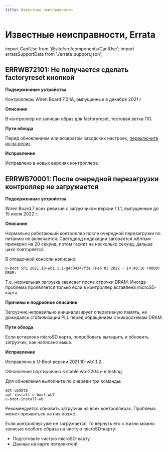 ```yaml
---
title: Известные неисправности
---
```


# Известные неисправности, Errata

import CanIUse from '@site/src/components/CanIUse';
import errataSupportData from './errata_support.json';

<CanIUse data={errataSupportData.data} legend={errataSupportData.legend} />

## ERRWB72101: Не получается сделать factoryreset кнопкой

**Подверженные устройства**

Контроллеры Wiren Board 7.2.1A, выпущенные в декабре 2021 г

**Описание**

В контроллер не записан образ для factoryreset, тестовая ветка ПО.

**Пути обхода**

Перед обновлением или возвратом заводских настроек, [переключите их на релиз](../howto/create_restore_folder.md).

**Исправление**

Исправлено в новых версиях контроллера.

## ERRWB70001: После очередной перезагрузки контроллер не загружается

**Подверженные устройства**

Wiren Board 7 всех ревизий с загрузчиком версии 1.1.1, выпущенные до 15 июля 2022 г.

**Описание**

Нормально работающий контроллер после очередной перезагрузки по питанию не включается. Светодиод индикации загорается жёлтым примерно на 20 секунд, потом гаснет на несколько секунд, дальше цикл повторяется.

В отладочной консоли написано:

```
U-Boot SPL 2021.10-wb1.1.1-g4c04347f3e (Feb 03 2022 - 14:48:16 +0000)
DRAM:
```

Т.е. нормальная загрузка зависает после строчки DRAM.
Иногда проблема проявляется только если в контроллер вставлена microSD-карта.

**Причины и подробное описание**

Загрузчик неправильно инициализирует оперативную память, не дожидаясь стабилизации PLL перед обращением к микросхемам DRAM.

**Пути обхода**

Если вставлена microSD карта, попробовать вытащить и обновить загрузчик, как написано выше.

**Исправление**

Исправлено в U-Boot версии 2021.10-wb1.1.2.

Обновление портировано в stable wb-2204 и в testing.

Для обновления выполните по очереди три команды:

```
apt update
apt install u-boot-wb7
u-boot-install-wb
```

Рекомендуется обновить загрузчик на всех контроллерах. Проблема может проявиться на них позже.

Если контроллер уже не загружается, то вернуть его к жизни можно записью особого образа на чистую microSD-карту:

* Подготовьте чистую microSD-карту
* Данные на карте потеряются!

[//]: # (TODO add link)
[//]: # (* Скачайте [образ для записи на карту]&#40;https://wirenboard.com/wiki/images/7/74/Wb7-fix-errwb70001-1.4.4-sdcard.img&#41;)

[//]: # (TODO)
[//]: # ()
[//]: # (Для Windows:)

[//]: # (* скачайте программу для записи образов&#40;например, [http://netcologne.dl.sourceforge.net/project/win32diskimager/Archive/Win32DiskImager-0.9.5-install.exe Win32DiskImager]&#41;)

[//]: # (* вставьте microSD-карту в ридер)

[//]: # (* узнайте букву, под которой она появилась &#40;например "F:"&#41;)

[//]: # (* проигнорируйте сообщения о необходимости отформатировать диск перед использованием, если такое появится)

[//]: # (* убедитесь, что другие программы не используют флеш-карту)

[//]: # (* в Win32DiskImager выберите файл образа карты, выберите букву диска и нажмите кнопку ''Write'')

[//]: # ()
[//]: # (Для Linux:)

[//]: # (*вставьте microSD-карту в ридер)

[//]: # (*узнайте название устройства, соответствующего карте. Обычно это /dev/mmcblk0 или /dev/sdX &#40;где X - буква&#41;. В этом может помочь команда <pre>dmesg | tail</pre>)

[//]: # (*:<b> Не перепутайте название устройства! Неправильно указав название устройства, вы навсегда потеряете все данные на вашем компьютере!</b>)

[//]: # (*отмонтируйте разделы карты, которые Linux примонтировал автоматически:)

[//]: # (**если устройство называется /dev/mmcblk0, то разделы называются /dev/mmcblk0p1, /dev/mmcblk0p2 и т.д.)

[//]: # (**если устройство называется /dev/sdb, то разделы называются /dev/sdb1, /dev/sdb2 и т.д.)

[//]: # (*:Пример команды:<pre>umount /dev/mmcblk0p1</pre>)

[//]: # (*запишите образ на карту:<pre>sudo dd if=wb7-fix-errwb70001-1.4.4-sdcard.img of=/dev/SD_DEV_NAME bs=4M</pre>)

[//]: # (, где "SD_DEV_NAME" - название устройства.)

[//]: # ()
[//]: # ()
[//]: # (Вставьте microSD-карту в контроллер. Контроллер должен загрузиться нормально. Подключите отладочную консоль и выполните команду u-boot-install-wb.)

[//]: # (Выньте microSD-карту и перезагрузите устройство командой reboot.)

[//]: # ()
[//]: # (## ERRWB73002: Неработоспособность CAN и CAN-UART в контроллерах ревизии 7.3)

[//]: # ()
[//]: # (**Подверженные устройства**)

[//]: # ()
[//]: # (Wiren Board 7 ревизии 7.3  &#40;партии v7.3A, v7.3A/2, v7.3B/1, v7.3B/1GI &#40;/2&#41; как с 1Gb RAM так и с 2Gb RAM, производились с июня по август 2022 г.&#41;)

[//]: # ()
[//]: # (**Описание**)

[//]: # ()
[//]: # (Из-за ошибки схемотехники использование CAN/CAN-UART подвергает процессор риску преждевременного выхода из строя.)

[//]: # (CAN и CAN-UART отключены программно очередным обовлением ПО.)

[//]: # ()
[//]: # (Клеммник RS-485-2 на подвержденных устройствах работает в режиме RS-485. Эта ошибка никак не влияет на работу RS-485.)

[//]: # ()
[//]: # (**Причины и подробное описание**)

[//]: # ()
[//]: # (Ошибка в BOM при сборке: используется трансивер CAN с логикой 5В, вместо нужных 3.3В. Это приводит к инжекции тока менее 10мА в GPIO процессора.)

[//]: # ()
[//]: # (**Пути обхода**)

[//]: # ()
[//]: # (Очередное обновление ПО принудительно отключает CAN.)

[//]: # ()
[//]: # (**Исправление**)

[//]: # ()
[//]: # (Исправлено в аппаратной ревизии 7.3.1 &#40;с августа 2022г.&#41;. При использовании CAN устройства ревизии 7.3 подлежат гарантийной замене на более новые ревизии.)

[//]: # ()
[//]: # (## ERRWB73003: Возможная потеря пакетов и низкая скорость Wi-Fi)

[//]: # ()
[//]: # (**Подверженные устройства**)

[//]: # ()
[//]: # (Wiren Board 7 ревизии 7.3 из партий: <br>)

[//]: # (-  v7.3B/1, v7.3B/1GI, v7.3B/1GI2, v7.3B/1GIS &#40;с 1Gb RAM, industrial temp grade, производившихся в июле 2022 г.&#41; <br>)

[//]: # (-  v7.3B/2GC, v7.3B/2GC/2, v7.3B/2GC/3 &#40;с 2Gb RAM, commercial temp grade, производившихся в июле 2022 г.&#41; <br>)

[//]: # (-  v7.3B/2GI, v7.3B/2GI/3 &#40;с 2Gb RAM, industrial temp grade, производившихся в июле 2022 г.&#41;)

[//]: # ()
[//]: # (**Описание**)

[//]: # ()
[//]: # (Из-за ошибки в комплектации возможна неустойчивая работа модуля Wi-Fi.)

[//]: # ()
[//]: # (**Причины и подробное описание**)

[//]: # ()
[//]: # (В цепь питания радиомодуля Wi-Fi ошибочно установлен транзистор с большим сопротивлением канала, на котором падает слишком большое напряжение. Из-за пониженного напряжения питания модуля Wi-Fi могут наблюдаться потери пакетов и сильное падение скорости передачи.)

[//]: # ()
[//]: # (**Пути обхода**)

[//]: # ()
[//]: # (Замена по гарантии.)

[//]: # ()
[//]: # (**Исправление**)

[//]: # ()
[//]: # (Исправлено в партиях v7.3Bxx'''T''' &#40;с литерой T на конце&#41;, а также во всех партиях в аппаратной ревизии 7.3.1 &#40;с августа 2022г.&#41;.)

[//]: # ()
[//]: # (## ERRWB73004: Не работает обновление через разъём Debug Network)

[//]: # ()
[//]: # (**Подверженные устройства**)

[//]: # ()
[//]: # (Wiren Board 7 ревизий 7.3, 7.3.1.)

[//]: # ()
[//]: # (**Описание**)

[//]: # ()
[//]: # (Из-за ошибки в схемотехнике не детектируется отключение кабеля USB от порта Debug Network, что делает невозможным обновление через разъём Debug Network. Кроме того, при подключении к разъёмам Debug Console и Debug Network при наличии внешнего питания контроллера возможно появление нежелательного тока из контроллера в USB-порт компьютера по линии питания &#40;+5 В&#41;.)

[//]: # ()
[//]: # (**Причины и подробное описание**)

[//]: # ()
[//]: # (Между шиной питания портов Debug Console и Debug Network и внутренней шиной 5В контроллера установлены ключи, которые при подключении к портам открываются, обеспечивая подачу питания от USB-порта в контроллер. При отключении разъёма ключи не закрываются, на USB-разъёме остаётся питание 5 В. Это не позволяет детектировать отключение кабеля от порта Debug Network, из-за чего не работает процедура обновления через разъём Debug Network.)

[//]: # (Кроме того, ключ проводит ток в обе стороны, поэтому если к контроллеру подключено внешнее питание и контроллер подключен к компьютеру через порты Debug Console или Debug Network, возможно появление нежелательного тока из контроллера в USB-порт компьютера по линии питания &#40;+5 В&#41;.)

[//]: # ()
[//]: # (**Пути обхода**)

[//]: # ()
[//]: # (Использовать другие способы обновления контроллера &#40;с помощью USB-флешки или карты Micro-SD&#41;.)

[//]: # (При использовании Debug Console отключать внешнее питание контроллера.)

[//]: # ()
[//]: # (**Исправление**)

[//]: # ()
[//]: # (Исправлено начиная с ревизии 7.3.2.)

[//]: # ()
[//]: # (## ERRWB73005: Проблема с установкой дополнительных модулей расширения)

[//]: # ({{Anchor|ERRWB73005}})

[//]: # (**Подверженные устройства**)

[//]: # ()
[//]: # (Wiren Board 7 ревизий 7.3, 7.3.1.)

[//]: # ()
[//]: # (**Описание**)

[//]: # ()
[//]: # (Из-за ошибки в механике возможны проблемы при установке дополнительных модулей расширения в разъёмы MOD2 и MOD3.)

[//]: # ()
[//]: # (**Причины и подробное описание**)

[//]: # ()
[//]: # (Из-за увеличенных габаритных размеров радиаторов в форме логотипа компании, в некоторых случаях невозможно установить дополнительные модули расширения в разъёмы MOD2 и MOD3.)

[//]: # ()
[//]: # (**Пути обхода**)

[//]: # ()
[//]: # (Нужно немного сдвинуть радиатор:)

[//]: # (# Ослабить винты радиатора.)

[//]: # (# Подвинуть радиатор.)

[//]: # (# Установить модуль расширения.)

[//]: # (# Снова затянуть винты.)

[//]: # ()
[//]: # (**Исправление**)

[//]: # ()
[//]: # (Исправлено в партиях ревизии 7.3.1, выпущенных после 21.09.2022.)

[//]: # ()
[//]: # (## ERRWB73006: Проблема с "вечной" перезагрузкой контроллера)

[//]: # ()
[//]: # (**Подверженные устройства**)

[//]: # ()
[//]: # (Единичные экземпляры Wiren Board 7.)

[//]: # ()
[//]: # (**Описание**)

[//]: # ()
[//]: # (На некоторых устройствах может происходить циклическая перезагрузка:)

[//]: # (# Cветодиодный индикатор постоянно горит оранжевым.)

[//]: # (# Раз в 10...15 секунд индикатор моргает.)

[//]: # ()
[//]: # (В debug консоли успевают появиться данные только о первых секундах загрузки.)

[//]: # ()
[//]: # (**Причины и подробное описание**)

[//]: # ()
[//]: # (Брак компонента. Процессор не успевает сбросить watchdog.)

[//]: # ()
[//]: # (**Пути обхода**)

[//]: # ()
[//]: # (Сделать [[Wiren_Board_7_Firmware_Update |  Factory Reset]] последним .fit файлом.)

[//]: # (Или выполните по очереди три команды:)

[//]: # (<syntaxhighlight lang="bash">)

[//]: # (apt update)

[//]: # (apt install u-boot-wb7)

[//]: # (u-boot-install-wb)

[//]: # (</syntaxhighlight>)

[//]: # ()
[//]: # (**Исправление**)

[//]: # ()
[//]: # (Исправлено в u-boot версии wb1.4.2.)

[//]: # (Обновление портировано в stable wb-2207 и в testing.)

[//]: # ()
[//]: # (## ERRWB73007: Зависание микросхемы питания в процессорном модуле)

[//]: # ({{Anchor|ERRWB73007}})

[//]: # ()
[//]: # (**Подверженные устройства**)

[//]: # ()
[//]: # (Единичные экземпляры Wiren Board 7 с аккумуляторным модулем WBMZ4-BATTERY v4.5 и младше.)

[//]: # ()
[//]: # (**Описание**)

[//]: # ()
[//]: # (Если отключить внешнее питание от контроллера Wiren Board 7 и дать аккумулятору полностью разрядиться — контроллер может не загрузиться при подаче питания. При этом на плате контроллера горит зелёный светодиод LED3 и раз в 20 секунд гаснет на две секунды. Помогает только физическое извлечение модуля WBMZ4-BATTERY или полный разряд аккумулятора.)

[//]: # ()
[//]: # (**Причины и подробное описание**)

[//]: # ()
[//]: # (Если аккумулятор модуля резервного питания сильно разряжен, то при выключении контроллера переключателем или при отключении по низкому разряду, в микросхеме питания происходит конфликт уровней. Это переводит её в неопределённый режим, который поддерживается за счёт паразитной запитки через сигнальные линии и микросхема зависает.)

[//]: # ()
[//]: # (**Пути обхода**)

[//]: # ()
[//]: # (Замена WBMZ4-BATTERY на новый, в котором отключены линии паразитной запитки.)

[//]: # ()
[//]: # (**Исправление**)

[//]: # ()
[//]: # (В устройствах проданных с декабря 2022 года приняты меры по исключению такого режима.)

[//]: # (В аккумуляторных модулях версии старше 4.6 предусмотрено отключение линий паразитной запитки.)

[//]: # ()
[//]: # (## ERRWB73008: Контроллер не стартует при питании от маломощного USB)

[//]: # ({{Anchor|ERRWB73008}})

[//]: # ()
[//]: # (**Подверженные устройства**)

[//]: # ()
[//]: # (Все контроллеры Wiren Board 7.3.x.)

[//]: # ()
[//]: # (**Описание**)

[//]: # ()
[//]: # (При подключении контроллера к компьютеру через Debug Console &#40;Debug Network&#41; и при недостаточной мощности USB-порта или плохом USB-кабеле, контроллер не стартует и остаётся в этом состоянии, не реагируя на Whatchdog. Даже если после этого подать внешнее питание.)

[//]: # ()
[//]: # (Отключение USB-кабеля от контроллера и подключение внешнего питания, возвращают контроллер в нормальный режим.)

[//]: # ()
[//]: # (**Причины и подробное описание**)

[//]: # ()
[//]: # (Слабое питание вводит PMIC в состояние «плохое питание» и вывести его их этого состояния можно только обесточив.)

[//]: # ()
[//]: # (**Пути обхода**)

[//]: # ()
[//]: # (Два варианта на выбор:)

[//]: # (1. Подключить контроллер хорошим USB-кабелем к USB-порту с достаточной мощностью.)

[//]: # (2. Сперва подключить внешнее питание контроллера, потом подключать USB-кабели и после этого перевести переключатель питания в положение ВКЛ.)

[//]: # ()
[//]: # (**Исправление**)

[//]: # ()
[//]: # (Запланировано в следующей ревизии контроллера.)

[//]: # ()
[//]: # (## ERRWB73009: Контроллер не обновляется с USB-флешки, microSD и через Debug Network и не работает factory reset с кнопки)

[//]: # ({{Anchor|ERRWB73009}})

[//]: # ()
[//]: # (**Подверженные устройства**)

[//]: # ()
[//]: # (Контроллеры Wiren Board 7.3.4 с номерами партий 7.3.4I/4 1C/A-1G &#40;не все&#41;, 7.3.4I/5 1C/A-2GI и 7.3.4I/4R 1C/A-1G &#40;произведённые в период 24.04.23 - 01.05.23&#41;.)

[//]: # ()
[//]: # (Также подвержены проблеме контроллеры, которые были обновлены с расширением rootfs образами между 24 апреля и 1 мая 2023 года.)

[//]: # ()
[//]: # (**Описание**)

[//]: # ()
[//]: # (При попытке обновить контроллер с USB-флешки, microSD, через Debug Network или сделать factory reset, после зажимания кнопки и запуска контроллер издаёт один писк, но после этого ничего не происходит и контроллер загружается в старую версию ОС.)

[//]: # ()
[//]: # (В debug console в момент первого писка после запуска будут такие сообщения:)

[//]: # ()
[//]: # (<syntaxhighlight>)

[//]: # (     Data Size:    54344 Bytes = 53.1 KiB)

[//]: # (     Architecture: ARM)

[//]: # (     Hash algo:    sha1)

[//]: # (     Hash value:   88cb690e62d3e2fbe97df37350c2ee8c8abab757)

[//]: # (## Verifying ... sha1+ )

[//]: # (   Loading part 0 ... OK)

[//]: # (zimage: Bad magic!)

[//]: # (ERROR: Failed to enter update mode!)

[//]: # (ERROR: /mnt/data/.wb-restore/factoryreset.fit missing or corrupt)

[//]: # (Checking if there is a microSD card with update file)

[//]: # (MMC: no card present)

[//]: # (Couldn't find partition mmc 0:1)

[//]: # (</syntaxhighlight>)

[//]: # ()
[//]: # ()
[//]: # (**Причины и подробное описание**)

[//]: # ()
[//]: # (Ошибка в ПО, из-за которой образы для обновления с 24 апреля по 1 мая 2023 года собирались без компонента, нужного для загрузки контроллера в режим обновления.)

[//]: # ()
[//]: # (**Исправление**)

[//]: # ()
[//]: # (Исправляется обновлением ПО командами)

[//]: # ()
[//]: # (<syntaxhighlight lang="console">)

[//]: # (# apt update)

[//]: # (# apt upgrade)

[//]: # (</syntaxhighlight>)

[//]: # ()
[//]: # (Если нет доступа к интернету, нужно скачать [https://fw-releases.wirenboard.com/fit_image/stable/7x/latest.fit последний стабильный FIT] и скопировать его на контроллер по пути <code>/mnt/data/.wb-restore/factoryreset.fit</code>.)

[//]: # ()
[//]: # (## ERRWB73010: Разрастается файл /var/lib/mosquitto/mosquitto.db и не запускается сервис mosquitto)

[//]: # ({{Anchor|ERRWB73010}})

[//]: # ()
[//]: # (**Подверженные устройства**)

[//]: # ()
[//]: # (Все контроллеры Wiren Board 7.)

[//]: # ()
[//]: # ({{Wbincludes:WB6...7: Errata, Mosquitto 1.4 Persistence File}})

[//]: # ()
[//]: # (## ERRWB73011: Ошибка при обновлении Debian Stretch &#40;релизы wb-2207 и старее&#41;)

[//]: # ({{anchor|ERRWB73011}})

[//]: # (**Подверженные устройства**)

[//]: # ()
[//]: # (Контроллеры Wiren Board, выпущенные до мая 2023 года и работающие под управлением ОС Debian 9 «stretch».)

[//]: # ()
[//]: # ({{Wbincludes:WB6...7: Errata, Stretch Archive Repo}})

[//]: # ()
[//]: # (**Исправление**)

[//]: # ()
[//]: # (На всех контроллерах Wiren Board, выпущенных после 1 мая 2023, установлена прошивка с ОС Debian 11 «bullseye», в которой этой проблемы нет.)

[//]: # ()
[//]: # (## ERRWB73012: На некоторых контроллерах не определяется вставленная MicroSD-карта)

[//]: # ({{Anchor|ERRWB73012}})

[//]: # (**Подверженные устройства**)

[//]: # ()
[//]: # (Некоторые контроллеры Wiren Board ревизий v7.3.4, v7.4.1.)

[//]: # ()
[//]: # (**Описание**)

[//]: # ()
[//]: # (Если вставить MicroSD-карту в работающий контроллер, она не определяется. Если, когда вставляем карту, задержать её в крайнем утопленном положении на секунду и более, то карта определяется.)

[//]: # ()
[//]: # (**Причины и подробное описание**)

[//]: # ()
[//]: # (Часть устанавливаемых разъёмов MicroSD-карт имеют недостаточно хороший контакт, позволяющий определять наличие карты в разъёме, в результате чего вставленная в разъём карта не всегда обнаруживается контроллером.)

[//]: # ()
[//]: # (**Пути обхода**)

[//]: # ()
[//]: # (Обновить программное обеспечение контроллера:)

[//]: # (* для релиза wb-2307 и новее выполнить команду <code>apt update; apt upgrade</code>;)

[//]: # (* для более старых релизов — обновить релиз.)

[//]: # (  Если по каким-то причинам это невозможно, то в случае, когда вставленная карта не обнаруживается, достать карту и вставить снова, при этом нужно задержать карту в крайнем утопленном положении на 1 секунду, а затем отпустить.)

[//]: # ()
[//]: # (**Исправление**)

[//]: # ()
[//]: # (На всех контроллерах Wiren Board, выпущенных после 20 сентября 2023 года, наличие вставленной карты определяется без использования специального контакта разъёма. Кроме того, запланирована замена разъёма MicroSD-карты начиная с ревизии v7.4.3.)

[//]: # ()
[//]: # (## ERRWB73013: Контроллеры не обновляются FIT-файлами с ошибкой в логе «no proper DTB found»)

[//]: # ({{Anchor|ERRWB73013}})

[//]: # (**Подверженные устройства**)

[//]: # ()
[//]: # (Все контроллеры Wiren Board 7.2 и 7.3, на которых установлен релиз wb-2304 или более старые.)

[//]: # ()
[//]: # (**Описание**)

[//]: # ()
[//]: # (Попытка обновить контроллер FIT-файлом &#40;stable или testing&#41;, выпущенным в диапазоне дат с 13.11.2023 года по 18.03.2024, завершается ошибкой <code>fw_has_proper_dtb: command not found</code> и <code>Firmware is not compatible with this device, no proper DTB found.</code>)

[//]: # ()
[//]: # (**Причины и подробное описание**)

[//]: # ()
[//]: # (Проблема связана с тем что в указанном диапазоне дат выпускались FIT-файлы, которые были в состоянии запускаться только на контроллера с релизом wb-2307 и более поздними. Находящийся внутри FIT-файлов сценарий обновления ожидал наличия функции <code>fw_has_proper_dtb</code> в файле <code>wb-run-update</code> на самом контроллере &#40;при обновлении через web-интерфейс&#41; и в хранящемся на контроллере файле factoryreset.fit &#40;при обновлении или сбросе с перезагрузкой&#41;. Начиная с 19.03.2024 выпускаемые FIT-файлы не имеют этой проблемы &#40;код функции <code>fw_has_proper_dtb</code> интегрирован в сценарий обновления внутри FIT-файла&#41;.)

[//]: # ()
[//]: # (**Пути обхода**)

[//]: # ()
[//]: # (Обновление контроллера [https://wirenboard.com/wiki/Wiren_Board_7_Firmware_Update#Обновление_в_консоли_через_apt через apt], либо использование FIT-файлов, выпущенных с 19.03.2024 и далее.)

[//]: # ()
[//]: # (**Исправление**)

[//]: # ()
[//]: # (Использовать для обновления fit-файлы [https://fw-releases.wirenboard.com/?prefix=fit_image/stable/7x/ stable] или [https://fw-releases.wirenboard.com/?prefix=fit_image/testing/7x/ testing], выпущенные начиная с 19.03.2024, например, [https://fw-releases.wirenboard.com/fit_image/stable/7x/latest.fit последний стабильный FIT] или [https://fw-releases.wirenboard.com/fit_image/testing/7x/latest.fit последний тестовый FIT])

[//]: # ()
[//]: # (## ERRWB74001: Некоторые контроллеры не включаются сразу)

[//]: # ({{Anchor|ERRWB74001}})

[//]: # (**Подверженные устройства**)

[//]: # ()
[//]: # (Единичные экземпляры контроллеров Wiren Board ревизий v7.4.1, v7.4.2, v7.4.3 &#40;до партии v7.4.3A включительно&#41;.)

[//]: # ()
[//]: # (**Описание**)

[//]: # ()
[//]: # (При попытке включить контроллер примерно раз в секунду загорается и тут же гаснет зелёный светодиод статуса &#40;при питании от USB Debug Console - раз в 5 секунд&#41;. В консоли присутствуют только сообщения от Wiren Board Embedded Controller &#40;WBEC&#41;.)

[//]: # ()
[//]: # (**Причины и подробное описание**)

[//]: # ()
[//]: # (Для обеспечения возможности обновления программного обеспечения WBEC вход сброса последнего подключен к одному из портов процессора A40i. Особенности внутреннего устройства A40i приводят к тому, что некоторые экземпляры процессоров  при подаче питания формируют на этом выходе короткий импульс, который приводит к перезапуску WBEC. Последний не успевает определить, что A40i находится в рабочем режиме, и выключает питание, после чего подаёт его заново. Процесс циклически повторяется. Через некоторое количество циклов возможно успешное включение.)

[//]: # ()
[//]: # (Данная проблема конкретных экземпляров обнаруживается и устраняется на производстве; появление контроллера с такой проблемой у конечного пользователя маловероятно.)

[//]: # (Проблема успешно решается обновлением программного обеспечения WBEC.)

[//]: # ()
[//]: # (**Пути обхода**)

[//]: # ()
[//]: # (Обновить программное обеспечение WBEC:)

[//]: # (* для релиза wb-2310 и новее выполнить команду <code>apt update; apt upgrade</code>;)

[//]: # (* для более старых релизов — обновить релиз;)

[//]: # (* после чего выполнить команду <code>wb-ec-firmware-update</code>)

[//]: # ()
[//]: # (Если контроллер уже находится в описанном состоянии, то есть, не запускается, нужно выполнить следующие действия:)

[//]: # (* подождать несколько минут; контроллер может включиться;)

[//]: # (* если контроллер не включился, снять верхнюю крышку корпуса контроллера и длинным тонким предметом нажать на кнопку Watchdog OFF &#40;на основной плате слева за разъёмом USB&#41;, подержать пару секунд и отпустить, контроллер запустится. После этого желательно обновить программное обеспечение WBEC, как описано выше.)

[//]: # ()
[//]: # (**Исправление**)

[//]: # ()
[//]: # (На всех контроллерах Wiren Board, выпущенных после 24 октября 2023 года, установлено обновлённое программное обеспечение WBEC.)

[//]: # ()
[//]: # (## ERRWB74002: При переключении портов W1 и W2 в дискретный режим перестаёт работать RS-485 )

[//]: # ({{Anchor|ERRWB74002}})

[//]: # (**Подверженные устройства**)

[//]: # ()
[//]: # (Контроллеры Wiren Board 7.4 с прошивкой wb-2310, ревизии: 7.4.1, 7.4.2, 7.4.3 до партии v7.4.3A включительно.)

[//]: # ()
[//]: # (**Описание**)

[//]: # ()
[//]: # (Если в настройках контроллера у портов W1 и W2 включить дискретный режим — отключается вся периферия, в том числе и порты RS-485 и WBIO.)

[//]: # ()
[//]: # (**Причины и подробное описание**)

[//]: # ()
[//]: # (В отличие от контроллеров Wiren Board ревизий 7.2...7.3 новая ревизия 7.4 содержит схему управления питание периферии.)

[//]: # ()
[//]: # (Из-за ошибки в ПО контроллера, при переключении портов W1 и W2 в режим дискретного входа пропадает сигнал на включение периферии ON_PERIPH.)

[//]: # ()
[//]: # (**Пути обхода**)

[//]: # ()
[//]: # (Не использовать дискретный режим для входов W1 и W2.)

[//]: # ()
[//]: # (Обновить прошивку контроллера.)

[//]: # ()
[//]: # (**Исправление**)

[//]: # ()
[//]: # (Исправлено в wb-hwconf-manager 1.58.4, доступно в testing и в wb-2310. Обновите прошивку контроллера любым способом.)

[//]: # ()
[//]: # (## ERRWB74003: Ложные срабатывания кнопки включения)

[//]: # ({{Anchor|ERRWB74003}})

[//]: # (**Подверженные устройства**)

[//]: # ()
[//]: # (Контроллеры Wiren Board 7.4.2, 7.4.3А/1/512М, 7.4.3А/2/512М, 7.4.3А/3/512М.)

[//]: # ()
[//]: # (**Описание**)

[//]: # ()
[//]: # (Тактовая кнопка включения/выключения практически всегда срабатывает при закрытии или открытии верхней крышки. Это касается всех 7.4.2 и 7.4.3.)

[//]: # ()
[//]: # (На подверженных устройствах плата модема или плата с кнопкой не закреплены в вертикальной плоскости. Эта свобода может приводить к незапланированным срабатываниям кнопки при других механических воздействиях на корпус контроллера Wiren Board.)

[//]: # ()
[//]: # (**Причины и подробное описание**)

[//]: # ()
[//]: # (Тактовая кнопка с относительно длинным штоком, как оказалось, прекрасно срабатывает не только на вертикальные нажатия, но и на боковые.  В купе с отсутствием вертикальной фиксации она становится очень чувствительна к взаимному расположению платы и крышки.)

[//]: # ()
[//]: # (**Пути обхода**)

[//]: # ()
[//]: # (* Визуально осмотреть и по возможности устранить механическое воздействие которое вызывает ложное нажатие.)

[//]: # (* Обновить прошивку Wiren Board Embedded Controller.)

[//]: # ()
[//]: # (**Исправление**)

[//]: # ({{SupportedSinceRelease)

[//]: # (| release = wb-2401)

[//]: # (|content=)

[//]: # (В новой прошивке Wiren Board Embedded Controller увеличена задержка для короткого нажатия до 500 мс, что должно устранить случайное срабатывание. Обновите прошивку по [[Wiren_Board_Embedded_Controller#ec-update-fw|инструкции]].)

[//]: # (}})

[//]: # ()
[//]: # (В будущих ревизиях изменили конструкцию кнопки включения.)
